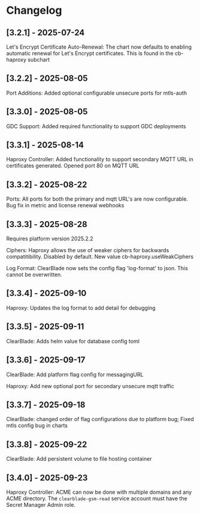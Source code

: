 # Changelog

## [3.2.1] - 2025-07-24

Let's Encrypt Certificate Auto-Renewal: The chart now defaults to enabling automatic renewal for Let's Encrypt certificates. This is found in the cb-haproxy subchart

## [3.2.2] - 2025-08-05

Port Additions: Added optional configurable unsecure ports for mtls-auth

## [3.3.0] - 2025-08-05

GDC Support: Added required functionality to support GDC deployments

## [3.3.1] - 2025-08-14

Haproxy Controller: Added functionality to support secondary MQTT URL in certificates generated. Opened port 80 on MQTT URL

## [3.3.2] - 2025-08-22

Ports: All ports for both the primary and mqtt URL's are now configurable. Bug fix in metric and license renewal webhooks

## [3.3.3] - 2025-08-28

Requires platform version 2025.2.2

Ciphers: Haproxy allows the use of weaker ciphers for backwards compatitibility. Disabled by default. New value cb-haproxy.useWeakCiphers

Log Format: ClearBlade now sets the config flag 'log-format' to json. This cannot be overwritten.

## [3.3.4] - 2025-09-10

Haproxy: Updates the log format to add detail for debugging

## [3.3.5] - 2025-09-11

ClearBlade: Adds helm value for database config toml

## [3.3.6] - 2025-09-17

ClearBlade: Add platform flag config for messagingURL

Haproxy: Add new optional port for secondary unsecure mqtt traffic 

## [3.3.7] - 2025-09-18

ClearBlade: changed order of flag configurations due to platform bug; Fixed mtls config bug in charts

## [3.3.8] - 2025-09-22
ClearBlade: Add persistent volume to file hosting container

## [3.4.0] - 2025-09-23
Haproxy Controller: ACME can now be done with multiple domains and any ACME directory. The `clearblade-gsm-read` service account must have the Secret Manager Admin role.
